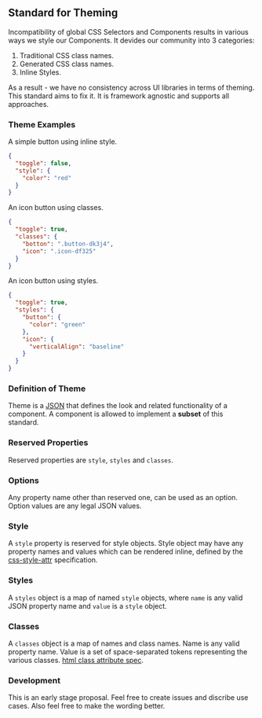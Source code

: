 ## Standard for Theming

Incompatibility of global CSS Selectors and Components results in various ways we style our Components. It devides our community into 3 categories:

1. Traditional CSS class names.
1. Generated CSS class names.
1. Inline Styles.

As a result - we have no consistency across UI libraries in terms of theming. This standard aims to fix it. It is framework agnostic and supports all approaches.

### Theme Examples

A simple button using inline style.

```json
{
  "toggle": false,
  "style": {
    "color": "red"
  }
}
```

An icon button using classes.

```json
{
  "toggle": true,
  "classes": {
    "botton": ".button-dk3j4",
    "icon": ".icon-df325"
  }
}
```

An icon button using styles.

```json
{
  "toggle": true,
  "styles": {
    "button": {
      "color": "green"
    },
    "icon": {
      "verticalAlign": "baseline"
    }
  }
}
```

### Definition of Theme

Theme is a [JSON](http://www.json.org/) that defines the look and related functionality of a component. A component is allowed to implement a __subset__ of this standard.

### Reserved Properties

Reserved properties are `style`, `styles` and `classes`.

### Options

Any property name other than reserved one, can be used as an option.
Option values are any legal JSON values.

### Style

A `style` property is reserved for style objects. Style object may have any property names and values which can be rendered inline, defined by the [css-style-attr](https://www.w3.org/TR/css-style-attr/) specification.

### Styles

A `styles` object is a map of named `style` objects, where `name` is any valid JSON property name and `value` is a `style` object.

### Classes

A `classes` object is a map of names and class names. Name is any valid property name. Value is a set of space-separated tokens representing the various classes. [html class attribute spec](https://www.w3.org/TR/2011/WD-html5-20110525/elements.html#classes).

### Development

This is an early stage proposal. Feel free to create issues and discribe use cases. Also feel free to make the wording better.



